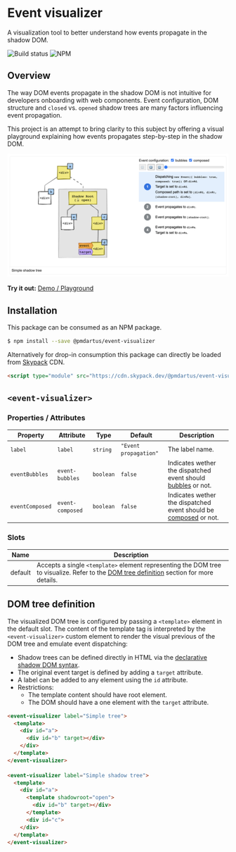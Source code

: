 # Event visualizer

A visualization tool to better understand how events propagate in the shadow DOM.

![Build status](https://github.com/pmdartus/event-visualizer/actions/workflows/ci.yml/badge.svg)
![NPM](https://img.shields.io/npm/v/@pmdartus/event-visualizer)

## Overview

The way DOM events propagate in the shadow DOM is not intuitive for developers onboarding with web components. Event configuration, DOM structure and `closed` vs. `opened` shadow trees are many factors influencing event propagation.

This project is an attempt to bring clarity to this subject by offering a visual playground explaining how events propagates step-by-step in the shadow DOM.

[![Event visualizer screenshot](images/screenshot.png)](https://codepen.io/pmdartus/pen/GRrWxQY?editors=1000)

**Try it out:** [Demo / Playground](https://codepen.io/pmdartus/pen/GRrWxQY?editors=1000)

## Installation

This package can be consumed as an NPM package.

```sh
$ npm install --save @pmdartus/event-visualizer
```

Alternatively for drop-in consumption this package can directly be loaded from [Skypack](https://www.skypack.dev/) CDN.

```html
<script type="module" src="https://cdn.skypack.dev/@pmdartus/event-visualizer"></script>
```

## `<event-visualizer>`

### Properties / Attributes

| Property        | Attribute        | Type      | Default               | Description                                                                                                                         |
| --------------- | ---------------- | --------- | --------------------- | ----------------------------------------------------------------------------------------------------------------------------------- |
| `label`         | `label`          | `string`  | `"Event propagation"` | The label name.                                                                                                                     |
| `eventBubbles`  | `event-bubbles`  | `boolean` | `false`               | Indicates wether the dispatched event should [bubbles](https://developer.mozilla.org/en-US/docs/Web/API/Event/bubbles) or not.      |
| `eventComposed` | `event-composed` | `boolean` | `false`               | Indicates wether the dispatched event should be [composed](https://developer.mozilla.org/en-US/docs/Web/API/Event/composed) or not. |

### Slots

| Name    | Description                                                                                                                                                      |
| ------- | ---------------------------------------------------------------------------------------------------------------------------------------------------------------- |
| default | Accepts a single `<template>` element representing the DOM tree to visualize. Refer to the [DOM tree definition](#dom-tree-definition) section for more details. |

## DOM tree definition

The visualized DOM tree is configured by passing a `<template>` element in the default slot. The content of the template tag is interpreted by the `<event-visualizer>` custom element to render the visual previous of the DOM tree and emulate event dispatching:

- Shadow trees can be defined directly in HTML via the [declarative shadow DOM syntax](https://github.com/mfreed7/declarative-shadow-dom).
- The original event target is defined by adding a `target` attribute.
- A label can be added to any element using the `id` attribute.
- Restrictions:
  - The template content should have root element.
  - The DOM should have a one element with the `target` attribute.

```html
<event-visualizer label="Simple tree">
  <template>
    <div id="a">
      <div id="b" target></div>
    </div>
  </template>
</event-visualizer>

<event-visualizer label="Simple shadow tree">
  <template>
    <div id="a">
      <template shadowroot="open">
        <div id="b" target></div>
      </template>
      <div id="c">
    </div>
  </template>
</event-visualizer>
```
